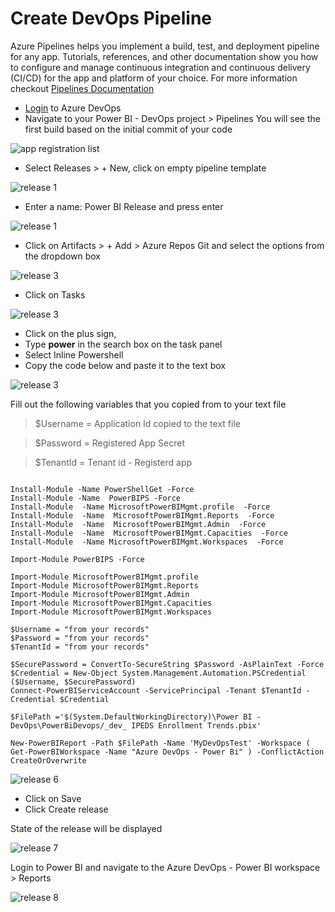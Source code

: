 # Create DevOps Pipeline

Azure Pipelines helps you implement a build, test, and deployment pipeline for any app. Tutorials, references, and other documentation show you how to configure and manage continuous integration and continuous delivery (CI/CD) for the app and platform of your choice. For more information checkout [Pipelines Documentation]

- [Login] to Azure DevOps
- Navigate to your Power BI - DevOps project > Pipelines
You will see the first build based on the initial commit of your code

![app registration list](pipelines-1.png)

- Select Releases > + New, click on empty pipeline template

![release 1](release-1.png)

- Enter a name: Power BI Release and press enter

![release 1 ](release-2.png)

- Click on Artifacts > + Add > Azure Repos Git and select the options from the dropdown box

![release 3](release-3.png)

- Click on Tasks

![release 3](release-4.png)

- Click on the plus sign,
 - Type **power** in the search box on the task panel
 - Select Inline Powershell
 - Copy the code below and paste it to the text box

 ![release 3](release-5.png)

Fill out the following variables that you copied from to your text file

> $Username =  Application Id copied to the text file

> $Password =  Registered App Secret

> $TenantId =  Tenant id - Registerd app
 
~~~~

Install-Module -Name PowerShellGet -Force
Install-Module -Name  PowerBIPS -Force
Install-Module  -Name MicrosoftPowerBIMgmt.profile  -Force
Install-Module  -Name  MicrosoftPowerBIMgmt.Reports  -Force
Install-Module  -Name  MicrosoftPowerBIMgmt.Admin  -Force
Install-Module  -Name  MicrosoftPowerBIMgmt.Capacities  -Force
Install-Module  -Name MicrosoftPowerBIMgmt.Workspaces  -Force

Import-Module PowerBIPS -Force

Import-Module MicrosoftPowerBIMgmt.profile
Import-Module MicrosoftPowerBIMgmt.Reports
Import-Module MicrosoftPowerBIMgmt.Admin
Import-Module MicrosoftPowerBIMgmt.Capacities
Import-Module MicrosoftPowerBIMgmt.Workspaces

$Username = "from your records"
$Password = "from your records"
$TenantId = "from your records"

$SecurePassword = ConvertTo-SecureString $Password -AsPlainText -Force 
$Credential = New-Object System.Management.Automation.PSCredential ($Username, $SecurePassword)
Connect-PowerBIServiceAccount -ServicePrincipal -Tenant $TenantId -Credential $Credential

$FilePath ='$(System.DefaultWorkingDirectory)\Power BI - DevOps\PowerBiDevops/_dev_ IPEDS Enrollment Trends.pbix'

New-PowerBIReport -Path $FilePath -Name 'MyDevOpsTest' -Workspace ( Get-PowerBIWorkspace -Name "Azure DevOps - Power Bi" ) -ConflictAction CreateOrOverwrite

~~~~

 ![release 6](release-6.png)

- Click on Save
- Click Create release

State of the release will be displayed

 ![release 7](release-7.png)

 Login to Power BI and navigate to the Azure DevOps - Power BI workspace > Reports

 ![release 8](release-8.png)

[Login]:https://azure.microsoft.com/en-us/services/devops/
[Pipelines Documentation]:https://docs.microsoft.com/en-us/azure/devops/pipelines/index?view=azure-devops
 [Download Release Pipeline]:<..\sourcefiles\dev_IPEDSEnrollmentTrends.zip>
